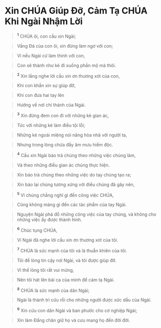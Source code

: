 

# Xin CHÚA Giúp Đỡ, Cảm Tạ CHÚA Khi Ngài Nhậm Lời

> <sup><b>1</b></sup> CHÚA ôi, con cầu xin Ngài;
>


> Vầng Đá của con ôi, xin đừng làm ngơ với con;
>


> Vì nếu Ngài cứ làm thinh với con,
>


> Con sẽ thành như kẻ đi xuống phần mộ mà thôi.
>


> <sup><b>2</b></sup> Xin lắng nghe lời cầu xin ơn thương xót của con,
>


> Khi con khẩn xin sự giúp đỡ,
>


> Khi con đưa hai tay lên
>


> Hướng về nơi chí thánh của Ngài.
>


> <sup><b>3</b></sup> Xin đừng đem con đi với những kẻ gian ác,
>


> Tức với những kẻ làm điều tội lỗi;
>


> Những kẻ ngoài miệng nói năng hòa nhã với người ta,
>


> Nhưng trong lòng chứa đầy âm mưu hiểm độc.
>


> <sup><b>4</b></sup> Cầu xin Ngài báo trả chúng theo những việc chúng làm,
>


> Và theo những điều gian ác chúng thực hiện.
>


> Xin báo trả chúng theo những việc do tay chúng tạo ra;
>


> Xin báo lại chúng tương xứng với điều chúng đã gây nên,
>


> <sup><b>5</b></sup> Vì chúng chẳng nghĩ gì đến công việc CHÚA,
>


> Cũng không màng gì đến các tác phẩm của tay Ngài.
>


> Nguyện Ngài phá đổ những công việc của tay chúng, và không cho những việc ấy được thành hình.
>


> <sup><b>6</b></sup> Chúc tụng CHÚA,
>


> Vì Ngài đã nghe lời cầu xin ơn thương xót của tôi.
>


> <sup><b>7</b></sup> CHÚA là sức mạnh của tôi và là thuẫn khiên của tôi.
>


> Tôi để lòng tin cậy nơi Ngài, và tôi được giúp đỡ.
>


> Vì thế lòng tôi rất vui mừng,
>


> Nên tôi hát lên bài ca của mình để cảm tạ Ngài.
>


> <sup><b>8</b></sup> CHÚA là sức mạnh của dân Ngài;
>


> Ngài là thành trì cứu rỗi cho những người được xức dầu của Ngài.
>


> <sup><b>9</b></sup> Xin cứu con dân Ngài và ban phước cho cơ nghiệp Ngài;
>


> Xin làm Đấng chăn giữ họ và cưu mang họ đến đời đời.
>

